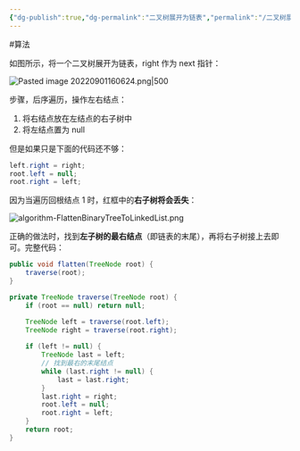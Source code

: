 ```yaml
---
{"dg-publish":true,"dg-permalink":"二叉树展开为链表","permalink":"/二叉树展开为链表/","title":"二叉树展开为链表","tags":["树","二叉树"]}
---
```



#算法 

如图所示，将一个二叉树展开为链表，right 作为 next 指针：

![Pasted image 20220901160624.png|500](/img/user/attachments/images/Pasted%20image%2020220901160624.png)

步骤，后序遍历，操作左右结点：
1. 将右结点放在左结点的右子树中
2. 将左结点置为 null

但是如果只是下面的代码还不够：

```java
left.right = right;  
root.left = null;  
root.right = left;
```

因为当遍历回根结点 1 时，红框中的**右子树将会丢失**：

![algorithm-FlattenBinaryTreeToLinkedList.png](/img/user/attachments/images/algorithm-FlattenBinaryTreeToLinkedList.png)

正确的做法时，找到**左子树的最右结点**（即链表的末尾），再将右子树接上去即可。完整代码：

```java
public void flatten(TreeNode root) {
	traverse(root);
}

private TreeNode traverse(TreeNode root) {
	if (root == null) return null;

	TreeNode left = traverse(root.left);
	TreeNode right = traverse(root.right);
	
	if (left != null) {
		TreeNode last = left;
		// 找到最右的末尾结点
		while (last.right != null) {
			last = last.right;
		}
		last.right = right;
		root.left = null;
		root.right = left;
	}
	return root;
}
```